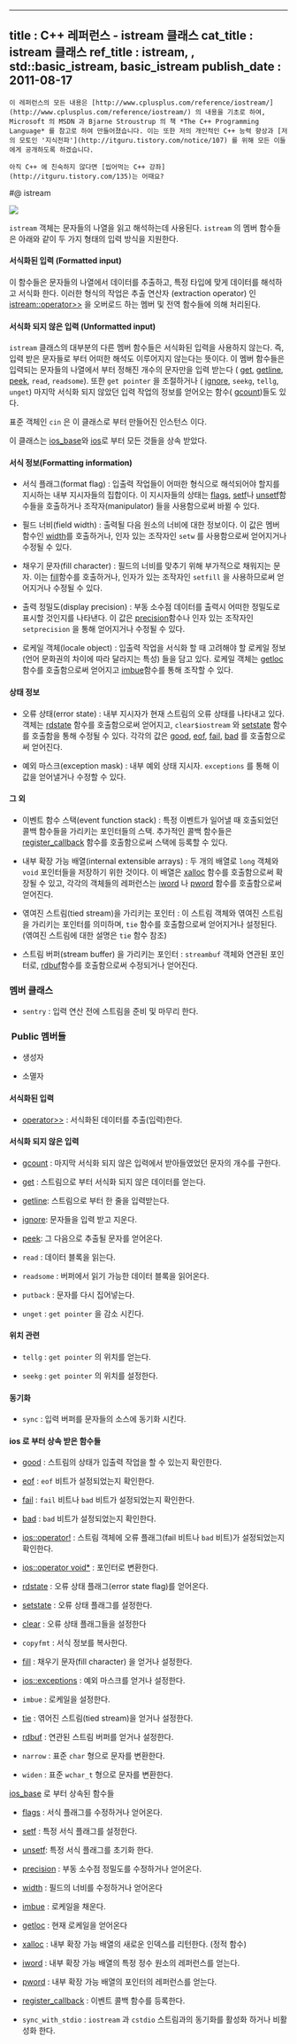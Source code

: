 ----------------
title : C++ 레퍼런스 - istream 클래스
cat_title :  istream 클래스
ref_title : istream, <istream>, std::basic_istream, basic_istream
publish_date : 2011-08-17
--------------


```warning
이 레퍼런스의 모든 내용은 [http://www.cplusplus.com/reference/iostream/](http://www.cplusplus.com/reference/iostream/) 의 내용을 기초로 하여, Microsoft 의 MSDN 과 Bjarne Stroustrup 의 책 *The C++ Programming Language* 를 참고로 하여 만들어졌습니다. 이는 또한 저의 개인적인 C++ 능력 향상과 [저의 모토인 '지식전파'](http://itguru.tistory.com/notice/107) 를 위해 모든 이들에게 공개하도록 하겠습니다.
```

```info-text
아직 C++ 에 친숙하지 않다면 [씹어먹는 C++ 강좌](http://itguru.tistory.com/135)는 어때요?
```

#@ istream

![](http://img1.daumcdn.net/thumb/R1920x0/?fname=http%3A%2F%2Fcfile22.uf.tistory.com%2Fimage%2F195A313C509A45B20CA82E)

`istream` 객체는 문자들의 나열을 읽고 해석하는데 사용된다. `istream` 의 멤버 함수들은 아래와 같이 두 가지 형태의 입력 방식을 지원한다.

#### 서식화된 입력 (Formatted input)

이 함수들은 문자들의 나열에서 데이터를 추출하고, 특정 타입에 맞게 데이터를 해석하고 서식화 한다. 이러한 형식의 작업은 추출 연산자 (extraction operator) 인 
 [istream::operator>>](http://itguru.tistory.com/147) 을 오버로드 하는 멤버 및 전역 함수들에 의해 처리된다.

#### 서식화 되지 않은 입력 (Unformatted input)


`istream` 클래스의 대부분의 다른 멤버 함수들은 서식화된 입력을 사용하지 않는다. 즉, 입력 받은 문자들로 부터 어떠한 해석도 이루어지지 않는다는 뜻이다. 이 멤버 함수들은 입력되는 문자들의 나열에서 부터 정해진 개수의 문자만을 입력 받는다 (
 [get](http://itguru.tistory.com/191), 
 [getline](http://itguru.tistory.com/149), 
 [peek](http://itguru.tistory.com/194), `read`, `readsome`). 또한 `get pointer` 을 조절하거나 (
 [ignore](http://itguru.tistory.com/193), `seekg`, `tellg`, `unget`) 마지막 서식화 되지 않았던 입력 작업의 정보를 얻어오는 함수(
 [gcount](http://itguru.tistory.com/192))들도 있다.


 표준 객체인 `cin` 은 이 클래스로 부터 만들어진 인스턴스 이다.

 이 클래스는 [ios_base](http://itguru.tistory.com/144)와 [ios](http://itguru.tistory.com/145)로 부터 모든 것들을 상속 받았다.

#### 서식 정보(Formatting information)


* 서식 플래그(format flag) : 입출력 작업들이 어떠한 형식으로 해석되어야 할지를 지시하는 내부 지시자들의 집합이다. 이 지시자들의 상태는
 [flags](http://itguru.tistory.com/153),
 [setf](http://itguru.tistory.com/155)나
 [unsetf](http://itguru.tistory.com/156)함수들을 호출하거나 조작자(manipulator) 들을 사용함으로써 바뀔 수 있다.



* 필드 너비(field width) : 출력될 다음 원소의 너비에 대한 정보이다. 이 값은 멤버 함수인
 [width](http://itguru.tistory.com/152)를 호출하거나, 인자 있는 조작자인 `setw` 를 사용함으로써 얻어지거나 수정될 수 있다.



* 채우기 문자(fill character) : 필드의 너비를 맞추기 위해 부가적으로 채워지는 문자. 이는
 [fill](http://itguru.tistory.com/181)함수를 호출하거나, 인자가 있는 조작자인 `setfill` 을 사용하므로써 얻어지거나 수정될 수 있다.

* 출력 정밀도(display precision) : 부동 소수점 데이터를 출력시 어떠한 정밀도로 표시할 것인지를 나타낸다. 이 값은 [precision](http://itguru.tistory.com/157)함수나 인자 있는 조작자인 `setprecision` 을 통해 얻어지거나 수정될 수 있다.

* 로케일 객체(locale object) : 입출력 작업을 서식화 할 때 고려해야 할 로케일 정보(언어 문화권의 차이에 따라 달라지는 특성) 들을 담고 있다. 로케일 객체는 [getloc](http://itguru.tistory.com/160)함수를 호출함으로써 얻어지고 [imbue](http://itguru.tistory.com/158)함수를 통해 조작할 수 있다.




#### 상태 정보


* 오류 상태(error state) : 내부 지시자가 현재 스트림의 오류 상태를 나타내고 있다. 객체는
 [rdstate](http://itguru.tistory.com/171) 함수를 호출함으로써 얻어지고, `clear$iostream` 와
 [setstate](http://itguru.tistory.com/179) 함수를 호출함을 통해 수정될 수 있다. 각각의 값은
 [good](http://itguru.tistory.com/164), 
 [eof](http://itguru.tistory.com/167), 
 [fail](http://itguru.tistory.com/165), 
 [bad](http://itguru.tistory.com/166) 를 호출함으로써 얻어진다.



* 예외 마스크(exception mask) : 내부 예외 상태 지시자. `exceptions` 를 통해 이 값을 얻어낼거나 수정할 수 있다.




#### 그 외


* 이벤트 함수 스택(event function stack) : 특정 이벤트가 일어낼 때 호출되었던 콜백 함수들을 가리키는 포인터들의 스택. 추가적인 콜백 함수들은
 [register_callback](http://itguru.tistory.com/159) 함수를 호출함으로써 스택에 등록할 수 있다.

* 내부 확장 가능 배열(internal extensible arrays) : 두 개의 배열로 `long` 객체와 `void` 포인터들을 저장하기 위한 것이다. 이 배열은 [xalloc](http://itguru.tistory.com/162) 함수를 호출함으로써 확장될 수 있고, 각각의 객체들의 레퍼런스는 [iword](http://itguru.tistory.com/161) 나 [pword](http://itguru.tistory.com/163) 함수를 호출함으로써 얻어진다.



* 엮여진 스트림(tied stream)을 가리키는 포인터 : 이 스트림 객체와 엮여진 스트림을 가리키는 포인터를 의미하며, `tie` 함수를 호출함으로써 얻어지거나 설정된다. (엮여진 스트림에 대한 설명은 `tie` 함수 참조)



* 스트림 버퍼(stream buffer) 을 가리키는 포인터 : `streambuf` 객체와 연관된 포인터로, [rdbuf](http://itguru.tistory.com/182)함수를 호출함으로써 수정되거나 얻어진다.




### 멤버 클래스

* `sentry` : 입력 연산 전에 스트림을 준비 및 마무리 한다.


###  Public 멤버들


* 생성자

* 소멸자


#### 서식화된 입력


*  [operator>>](http://itguru.tistory.com/147) : 서식화된 데이터를 추출(입력)한다.

#### 서식화 되지 않은 입력


*  [gcount](http://itguru.tistory.com/192) : 마지막 서식화 되지 않은 입력에서 받아들였었던 문자의 개수를 구한다.

*  [get](http://itguru.tistory.com/191) : 스트림으로 부터 서식화 되지 않은 데이터를 얻는다.

*  [getline](http://itguru.tistory.com/149): 스트림으로 부터 한 줄을 입력받는다.

*  [ignore](http://itguru.tistory.com/193): 문자들을 입력 받고 지운다.

*  [peek](http://itguru.tistory.com/194): 그 다음으로 추출될 문자를 얻어온다.

* `read` : 데이터 블록을 읽는다.

* `readsome` : 버퍼에서 읽기 가능한 데이터 블록을 읽어온다.

* `putback` : 문자를 다시 집어넣는다.


* `unget` : `get pointer` 을 감소 시킨다.


#### 위치 관련


* `tellg` : `get pointer` 의 위치를 얻는다.

* `seekg` : `get pointer` 의 위치를 설정한다.


#### 동기화

* `sync` : 입력 버퍼를 문자들의 소스에 동기화 시킨다.

#### ios 로 부터 상속 받은 함수들


*  [good](http://itguru.tistory.com/164) : 스트림의 상태가 입출력 작업을 할 수 있는지 확인한다.

*  [eof](http://itguru.tistory.com/167) : `eof` 비트가 설정되었는지 확인한다.

*  [fail](http://itguru.tistory.com/165) : `fail` 비트나 `bad` 비트가 설정되었는지 확인한다.

*  [bad](http://itguru.tistory.com/166) : `bad` 비트가 설정되었는지 확인한다.

*  [ios::operator!](http://itguru.tistory.com/168) : 스트림 객체에 오류 플래그(fail 비트나 `bad` 비트)가 설정되었는지 확인한다.

*  [ios::operator void*](http://itguru.tistory.com/170) : 포인터로 변환한다.

*  [rdstate](http://itguru.tistory.com/171) : 오류 상태 플래그(error state flag)를 얻어온다.

*  [setstate](http://itguru.tistory.com/179) : 오류 상태 플래그를 설정한다.

*  [clear](http://itguru.tistory.com/180) :  오류 상태 플래그들을 설정한다

* `copyfmt` : 서식 정보를 복사한다.

*  [fill](http://itguru.tistory.com/181) : 채우기 문자(fill character) 을 얻거나 설정한다.

*  [ios::exceptions](http://itguru.tistory.com/150) : 예외 마스크를 얻거나 설정한다.

* `imbue` : 로케일을 설정한다.



*  [tie](http://itguru.tistory.com/190) : 엮어진 스트림(tied stream)을 얻거나 설정한다.



*  [rdbuf](http://itguru.tistory.com/182) : 연관된 스트림 버퍼를 얻거나 설정한다.

* `narrow` : 표준 `char` 형으로 문자를 변환한다.

* `widen` : 표준 `wchar_t` 형으로 문자를 변환한다.


 [ios_base](http://itguru.tistory.com/144) 로 부터 상속된 함수들


*  [flags](http://itguru.tistory.com/153) : 서식 플래그를 수정하거나 얻어온다.

*  [setf](http://itguru.tistory.com/155) : 특정 서식 플래그를 설정한다.



*  [unsetf](http://itguru.tistory.com/156): 특정 서식 플래그를 초기화 한다.



*  [precision](http://itguru.tistory.com/157) : 부동 소수점 정밀도를 수정하거나 얻어온다.



*  [width](http://itguru.tistory.com/152) : 필드의 너비를 수정하거나 얻어온다

*  [imbue](http://itguru.tistory.com/158) : 로케일을 채운다.

*  [getloc](http://itguru.tistory.com/160) : 현재 로케일을 얻어온다

*  [xalloc](http://itguru.tistory.com/162) : 내부 확장 가능 배열의 새로운 인덱스를 리턴한다. (정적 함수)

*  [iword](http://itguru.tistory.com/161) : 내부 확장 가능 배열의 특정 정수 원소의 레퍼런스를 얻는다.

*  [pword](http://itguru.tistory.com/163) : 내부 확장 가능 배열의 포인터의 레퍼런스를 얻는다.

*  [register_callback](http://itguru.tistory.com/159) : 이벤트 콜백 함수를 등록한다.

* `sync_with_stdio` : `iostream` 과 `cstdio` 스트림과의 동기화를 활성화 하거나 비활성화 한다.